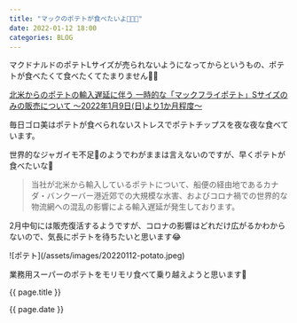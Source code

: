 ```yaml
---
title: "マックのポテトが食べたいよ🍟🍟🍟"
date: 2022-01-12 18:00
categories: BLOG
---  
```

<p>マクドナルドのポテトLサイズが売られないようになってからというもの、ポテトが食べたくて食べたくてたまりません💢😂</p>


<p>

[北米からのポテトの輸入遅延に伴う
一時的な「マックフライポテト」Sサイズのみの販売について
～2022年1月9日(日)より1か月程度～](https://www.mcdonalds.co.jp/company/news/2022/0107a/)

</p>
<p>毎日ゴロ美はポテトが食べられないストレスでポテトチップスを夜な夜な食べています。</p>
<p>世界的なジャガイモ不足🥔のようでわがままは言えないのですが、早くポテトが食べたいな🍟</p>
<p>

> 当社が北米から輸入しているポテトについて、船便の経由地であるカナダ・バンクーバー港近郊での大規模な水害、およびコロナ禍での世界的な物流網への混乱の影響による輸入遅延が発生しております。

</p>
<p>2月中旬には販売復活するようですが、コロナの影響はどれだけ広がるかわからないので、気長にポテトを待ちたいと思います😂</p>
<p>
![ポテト](/assets/images/20220112-potato.jpeg)
</p>
<p>業務用スーパーのポテトをモリモリ食べて乗り越えようと思います🤩</p>
<p>{{ page.title }}</p>
<p>{{ page.date }}</p>
